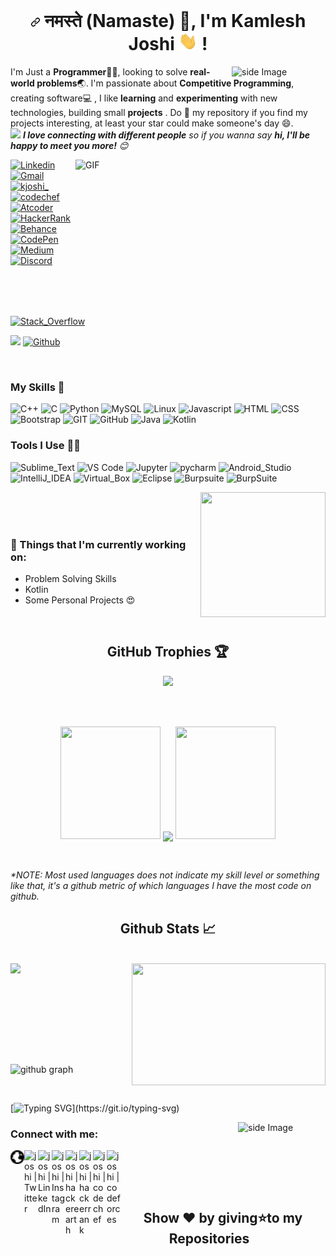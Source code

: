 <img src="https://github.com/kamleshjoshi8102/imgbot/blob/imgbot/header_.png" alt="" style="max-width:100%;">



<h1 align="center"><a id="user-content--नमस्ते-namaste-im-subhampreet-mohanty---" class="anchor" aria-hidden="true" href="#-नमस्ते-namaste-im-Kamlesh Joshi!---"><svg class="octicon octicon-link" viewBox="0 0 16 16" version="1.1" width="16" height="16" aria-hidden="true"><path fill-rule="evenodd" d="M7.775 3.275a.75.75 0 001.06 1.06l1.25-1.25a2 2 0 112.83 2.83l-2.5 2.5a2 2 0 01-2.83 0 .75.75 0 00-1.06 1.06 3.5 3.5 0 004.95 0l2.5-2.5a3.5 3.5 0 00-4.95-4.95l-1.25 1.25zm-4.69 9.64a2 2 0 010-2.83l2.5-2.5a2 2 0 012.83 0 .75.75 0 001.06-1.06 3.5 3.5 0 00-4.95 0l-2.5 2.5a3.5 3.5 0 004.95 4.95l1.25-1.25a.75.75 0 00-1.06-1.06l-1.25 1.25a2 2 0 01-2.83 0z"></path></svg></a> नमस्ते (Namaste) 🙏, I'm Kamlesh Joshi <a target="_blank" rel="noopener noreferrer" href="https://raw.githubusercontent.com/ABSphreak/ABSphreak/master/gifs/Hi.gif"><img src="https://raw.githubusercontent.com/ABSphreak/ABSphreak/master/gifs/Hi.gif" width="30px" style="max-width:100%;"></a> ! </h1>

<img src="https://github.com/kamleshjoshi8102/imgbot/blob/main/life_balance.gif" alt="side Image" align="right" width="150" height="auto" />




<!--Introduction -->
I'm Just a **Programmer**:man_technologist:, looking to solve **real-world problems**:earth_asia:. I'm passionate about **Competitive Programming**, creating software:computer: , I like **learning** and **experimenting** with new technologies, building small **projects** . Do :star2: my repository if you find my projects interesting, at least your star could make someone's day :smile:.
<br>
<img src="https://media.giphy.com/media/LnQjpWaON8nhr21vNW/giphy.gif" width="40"> <em><b>I love connecting with different people</b> so if you wanna say <b>hi, I'll be happy to meet you more!</b> :blush:</em>


<a target="_blank">
  <img align="right" height="250" width="400" alt="GIF" src="https://github.com/kamleshjoshi8102/imgbot/blob/main/image.gif">
</a>


<!-- Your badges -->
[![Linkedin](https://img.shields.io/badge/-Kamlesh_Joshi-blue?style=flat&logo=Linkedin&logoColor=white)](https://www.linkedin.com/in/kamlesh-joshi-a42467190/)
[![Gmail](https://img.shields.io/badge/-Kamlesh_Joshi-c14438?style=flat&logo=Gmail&logoColor=white)](mailto:j.kamlesh8102@gmail.com)
[![kjoshi_](https://cp-logo.vercel.app/codeforces/kjoshi_?logo=true)](https://codeforces.com/profile/kjoshi_)
[![codechef](https://cp-logo.vercel.app/codechef/kamleshjoshi?logo=true)](https://www.codechef.com/users/kamleshjoshi)
[![Atcoder](https://cp-logo.vercel.app/atcoder/kjoshi_?logo=true)](https://atcoder.jp/users/kjoshi_)
[![HackerRank](https://img.shields.io/badge/-Kamlesh_Joshi-islamicgreen?style=flat&logo=HackerRank&logoColor=black)](https://www.hackerrank.com/j_kamlesh8102)
[![Behance](https://img.shields.io/badge/-Kamlesh_Joshi-191919?style=flat&labelColor=191919&logo=behance&logoColor=white)](https://www.behance.net/kamleshjoshi3)
[![CodePen](https://img.shields.io/badge/-Kamlesh_Joshi-black?style=flat&logo=CodePen&logoColor=white)](https://codepen.io/kamleshjoshi55/pens/public)
[![Medium](https://img.shields.io/badge/-@Kamlesh_Joshi-black?style=flat&logo=Medium&logoColor=white)](https://medium.com/@j.kamlesh8102)
[![Discord](https://img.shields.io/badge/-Spyd3r-7289DA?style=flat&logo=Discord&logoColor=white)](https://discord.gg/sJzvPSM9yu)
[![Stack_Overflow](https://img.shields.io/badge/-Kamlesh_Joshi-orange?style=flat&logo=StackOverflow&logoColor=white)](https://stackoverflow.com/users/15597317/kamlesh-joshi)


<!-- Profile View Count and GitStats -->
![](https://komarev.com/ghpvc/?username=kamleshjoshi8102&style=flat)
[![Github](https://img.shields.io/badge/-Kamlesh_Joshi-black?style=flat&labelColor=black&logo=github&logoColor=white)](https://gitstats.me/kamleshjoshi8102)

<!-- gif Image -->

<br/>

### My Skills 🚀

<img src="https://camo.githubusercontent.com/0d3ae99a9dcced770f5a2e6d2395999c121d9975f3f1816ee3b3902a3c8e6a92/68747470733a2f2f696d672e736869656c64732e696f2f62616467652f632b2b2532302d2532333030353939432e7376673f267374796c653d666f722d7468652d6261646765266c6f676f3d63253242253242266f676f436f6c6f723d7768697465" alt="C++" data-canonical-src="https://img.shields.io/badge/c++%20-%2300599C.svg?&amp;style=for-the-badge&amp;logo=c%2B%2B&amp;ogoColor=white" style="max-width:100%;"> ![C](https://img.shields.io/badge/c-%3776AB.svg?style=for-the-badge&logo=c&logoColor=white&color=A8B9CC)
![Python](https://img.shields.io/badge/python-%3776AB.svg?style=for-the-badge&logo=python&logoColor=white&color=3776AB)
![MySQL](https://img.shields.io/badge/mysql-%4479A1.svg?style=for-the-badge&logo=mysql&logoColor=white&color=4479A1)
![Linux](https://img.shields.io/badge/linux-%FCC624.svg?style=for-the-badge&logo=linux&logoColor=black&color=FCC624)
![Javascript](https://img.shields.io/badge/javscript-%F7DF1E.svg?style=for-the-badge&logo=javascript&logoColor=black&color=F7DF1E)
![HTML](https://img.shields.io/badge/html5-%3776AB.svg?style=for-the-badge&logo=html5&logoColor=white&color=E34F26)
![CSS](https://img.shields.io/badge/css3-%1572B6.svg?style=for-the-badge&logo=css3&logoColor=white&color=1572B6)
![Bootstrap](https://img.shields.io/badge/bootstrap-%3776AB.svg?style=for-the-badge&logo=bootstrap&logoColor=white&color=563D7C)
![GIT](https://img.shields.io/badge/git-%3776AB.svg?style=for-the-badge&logo=git&logoColor=white&color=F05032)
![GitHub](https://img.shields.io/badge/github-%3776AB.svg?style=for-the-badge&logo=github&logoColor=white&color=black)
![Java](https://img.shields.io/badge/java-%7396.svg?style=for-the-badge&logo=java&logoColor=white&color=007396)
![Kotlin](https://img.shields.io/badge/kotlin-%777BB4.svg?style=for-the-badge&logo=kotlin&color=black)

### Tools I Use 🔧🔨

![Sublime_Text](https://img.shields.io/badge/Sublime_Text-696969.svg?&style=for-the-badge&logo=sublime-text) ![VS Code](https://img.shields.io/badge/VS%20Code-007ACC.svg?&style=for-the-badge&logo=visual-studio-code&logoColor=white)
![Jupyter](https://img.shields.io/badge/jupyter-%3776AB.svg?style=for-the-badge&logo=jupyter&logoColor=white&color=F37626)
![pycharm](https://img.shields.io/badge/pycharm-black.svg?&style=for-the-badge&logo=pycharm)
![Android_Studio](https://img.shields.io/badge/AndroidStudio-008678.svg?&style=for-the-badge&logo=android-studio&logoColor=white)
![IntelliJ_IDEA](https://img.shields.io/badge/IntelliJ_Idea-FF1493.svg?style=for-the-badge&logo=intellij-idea)
![Virtual_Box](https://img.shields.io/badge/VirtualBox-4682B4.svg?style=for-the-badge&logo=VirtualBox)
![Eclipse](https://img.shields.io/badge/Eclipse-black.svg?style=for-the-badge&logo=Eclipse)
![Burpsuite](https://img.shields.io/badge/burpsuite-black.svg?style=for-the-badge&logo=burp-suite)
<img src="https://img.icons8.com/ios-filled/50/000000/burp-suite.png" alt="BurpSuite" />




<img align="right" height="200" width="200" src="https://github.com/kamleshjoshi8102/imgbot/blob/main/cool2.gif">

<br/>
<br/>
<br/>

### 💼  Things that I'm currently working on: 
* Problem Solving Skills
* Kotlin
* Some Personal Projects 😍



<br/>


 <h2> <summary align="center">GitHub Trophies 🏆</summary></h2>
<p align="center">
  <a href="https://github-profile-trophy.vercel.app/?username=ryo-ma&theme=darkhub">
    <img src="https://github-profile-trophy.vercel.app/?username=kamleshjoshi8102&theme=gruvbox"/>
  </a>
</p>
<br/>


<br/>


<p align="center">
  <a>
   <img height="180" width="160" src="https://github.com/kamleshjoshi8102/imgbot/blob/main/left.png">
   <img align="center" src="https://github-readme-streak-stats.herokuapp.com/?user=kamleshjoshi8102&theme=dark&hide_border=true"/>
   <img height="180" width="160" src="https://github.com/kamleshjoshi8102/imgbot/blob/main/right.png">
</p>
<br/>  




<p>
<i>
*NOTE: Most used languages does not indicate my skill level or something like that, it's a github metric of which languages I have the most code on github.
</i>
</p>


<h2><summary align="center">Github Stats 📈</summary></h2>
<br/>  

<div>
<a href="https://readme-stats-cfgj2cxdy.vercel.app/api?username=kamleshjoshi8102&count_private=true&show_icons=true&theme=radical">
  <img  align="left" src="https://readme-stats-cfgj2cxdy.vercel.app/api?username=kamleshjoshi8102&count_private=true&show_icons=true&theme=radical"  />
</a>

<a href="https://readme-stats-cfgj2cxdy.vercel.app/api/top-langs/?username=kamleshjoshi8102&hide=php&theme=radical">
  <img align="right" src="https://readme-stats-cfgj2cxdy.vercel.app/api/top-langs/?username=kamleshjoshi8102&hide=php&theme=radical" height="195" width="310" />
  

</a>
</div>







<br/><br/>
<br/><br/>

 <br/>

<br/>
<br/>



![github graph](https://activity-graph.herokuapp.com/graph?username=kamleshjoshi8102&theme=react-dark)

<br/>

                                                                                                     
[![Typing SVG](https://readme-typing-svg.herokuapp.com/?lines=Thanks+For+Visiting!&center=true&color="FF0000")](https://git.io/typing-svg)

<img src="https://github.com/kamleshjoshi8102/imgbot/blob/imgbot/skull.gif" alt="side Image" align="right" width="140" height="auto" />

### Connect with me:

[<img align="left" alt="joshi" width="22px" src="https://raw.githubusercontent.com/iconic/open-iconic/master/svg/globe.svg" />][website]
[<img align="left" alt="joshi | Twitter" width="22px" src="https://cdn.jsdelivr.net/npm/simple-icons@v3/icons/twitter.svg" />][twitter]
[<img align="left" alt="joshi | LinkedIn" width="22px" src="https://cdn.jsdelivr.net/npm/simple-icons@v3/icons/linkedin.svg" />][linkedin]
[<img align="left" alt="joshi | Instagram" width="22px" src="https://cdn.jsdelivr.net/npm/simple-icons@v3/icons/instagram.svg" />][instagram]
[<img align="left" alt="joshi | hackerearth" width="22px" src="https://cdn.jsdelivr.net/npm/simple-icons@v3/icons/hackerearth.svg" />][hackerearth]
[<img align="left" alt="joshi | hackerrank" width="22px" src="https://cdn.jsdelivr.net/npm/simple-icons@v3/icons/hackerrank.svg" />][hackerrank]
[<img align="left" alt="joshi | codechef" width="22px" src="https://cdn.jsdelivr.net/npm/simple-icons@v3/icons/codechef.svg" />][codechef]
[<img align="left" alt="joshi | codeforces" width="22px" src="https://cdn.jsdelivr.net/npm/simple-icons@v3/icons/codeforces.svg" />][codeforces]

<br/>

  


<br/><br/>

<h2 align="center">Show ❤ by giving⭐to my Repositories</h2>



[website]: https://spyd3r.hashnode.dev/
[twitter]: https://twitter.com/spyd3r17
[instagram]: https://instagram.com/kamlesh_joshi_55
[linkedin]: https://www.linkedin.com/in/kamlesh-joshi-a42467190/
[hackerearth]: https://www.hackerearth.com/@spyd3r
[hackerrank]: https://www.hackerrank.com/j_kamlesh8102
[codechef]: https://www.codechef.com/users/kamleshjoshi
[codeforces]: https://codeforces.com/profile/kjoshi_

